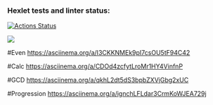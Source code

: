 ### Hexlet tests and linter status:
[![Actions Status](https://github.com/Alek753/python-project-49/workflows/hexlet-check/badge.svg)](https://github.com/Alek753/python-project-49/actions)

<a href="https://codeclimate.com/github/Alek753/python-project-49/maintainability"><img src="https://api.codeclimate.com/v1/badges/01099b6f06eb56df74a9/maintainability" /></a>

#Even
https://asciinema.org/a/I3CKKNMEk9pI7csOU5tF94C42

#Calc
https://asciinema.org/a/CDOd4zcfytLroMr1HY4VinfnP

#GCD
https://asciinema.org/a/qkhL2dt5dS3bpbZXVjGbg2xUC

#Progression
https://asciinema.org/a/ignchLFLdar3CrmKoWJEA729j